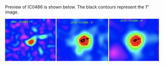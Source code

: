 Preview of IC0486 is shown below. The black contours represent the 1" image. 

![IC0486](IC0486.png "IC0486")

